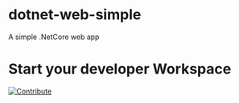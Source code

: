 # dotnet-web-simple

A simple .NetCore web app 

# Start your developer Workspace

[![Contribute](https://www.eclipse.org/che/factory-contribute.svg)](https://codeready-openshift-workspaces.apps.cluster-pqp6f.pqp6f.sandbox1416.opentlc.com/f?url=https://github.com/gestrem/dotnet-web-simple)
